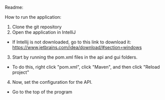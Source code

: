 Readme:

How to run the application:

1. Clone the git repository
2. Open the application in IntelliJ
- If Intellij is not downloaded, go to this link to download it: https://www.jetbrains.com/idea/download/#section=windows 
3. Start by running the pom.xml files in the api and gui folders.
- To do this, right click "pom.xml", click "Maven", and then click "Reload project"
4. Now, set the configuration for the API.
- Go to the top of the program 

